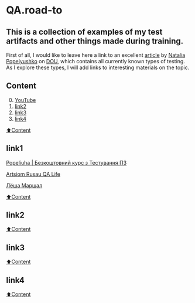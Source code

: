 # QA.road-to

## This is a collection of examples of my test artifacts and other things made during training.

First of all, I would like to leave here a link to an excellent [article](https://dou.ua/forums/topic/40666/) by [Natalia Popelyushko](https://dou.ua/users/nataliia-popelyshko/) on [DOU](https://dou.ua/), which contains all currently known types of testing.
As I explore these types, I will add links to interesting materials on the topic.

## Сontent
0. [YouTube](#link1)
1. [link2](#link2)
2. [link3](#link3)
3. [link4](#link4)


[:arrow_up:Content](#Сontent)


## link1

[Popeliuha | Безкоштовний курс з Тестування ПЗ](https://www.youtube.com/c/PopeliuhaQA)

[Artsiom Rusau QA Life](https://www.youtube.com/c/ArtsiomRusauQALife)

[Лёша Маршал](https://www.youtube.com/c/%D0%9B%D1%91%D1%88%D0%B0%D0%9C%D0%B0%D1%80%D1%88%D0%B0%D0%BB/featured)


[:arrow_up:Content](#Сontent)


## link2

[:arrow_up:Content](#Сontent)


## link3

[:arrow_up:Content](#Сontent)


## link4


[:arrow_up:Content](#Сontent)



